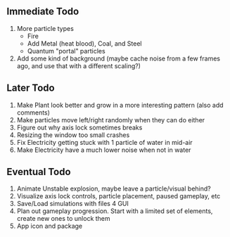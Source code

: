## Immediate Todo
1. More particle types
    * Fire
    * Add Metal (heat blood), Coal, and Steel
    * Quantum "portal" particles
2. Add some kind of background (maybe cache noise from a few frames ago, and use that with a different scaling?)

## Later Todo
1. Make Plant look better and grow in a more interesting pattern (also add comments)
2. Make particles move left/right randomly when they can do either
3. Figure out why axis lock sometimes breaks
4. Resizing the window too small crashes
5. Fix Electricity getting stuck with 1 particle of water in mid-air
6. Make Electricity have a much lower noise when not in water

## Eventual Todo
1. Animate Unstable explosion, maybe leave a particle/visual behind?
2. Visualize axis lock controls, particle placement, paused gameplay, etc
3. Save/Load simulations with files
4 GUI
5. Plan out gameplay progression. Start with a limited set of elements, create new ones to unlock them
6. App icon and package
